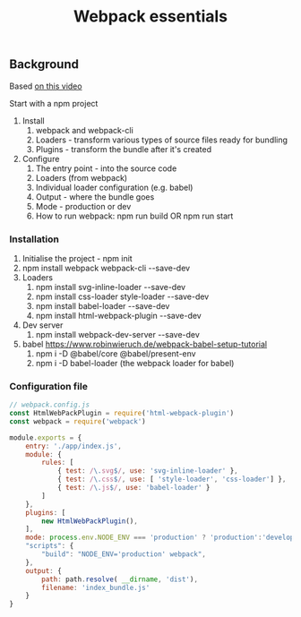 ﻿---
title: Webpack essentials
---
## Background

Based [on this video](https://www.youtube.com/watch?v=lFjinlwpcHY)

Start with a npm project 

1. Install 
   1. webpack and webpack-cli 
   2. Loaders - transform various types of source files ready for bundling
   3. Plugins - transform the bundle after it's created
2. Configure
   1. The entry point - into the source code
   2. Loaders (from webpack)
   3. Individual loader configuration (e.g. babel)
   4. Output - where the bundle goes
   5. Mode - production or dev
   6. How to run webpack: npm run build OR npm run start

### Installation

1. Initialise the project - npm init
2. npm install webpack webpack-cli --save-dev
3. Loaders
   1. npm install svg-inline-loader --save-dev
   2. npm install css-loader style-loader --save-dev
   3. npm install babel-loader --save-dev
   4. npm install html-webpack-plugin --save-dev
4. Dev server
   1. npm install webpack-dev-server --save-dev
5. babel https://www.robinwieruch.de/webpack-babel-setup-tutorial
   1. npm i -D @babel/core @babel/present-env
   2. npm i -D babel-loader    (the webpack loader for babel)


### Configuration file

```javascript
// webpack.config.js 
const HtmlWebPackPlugin = require('html-webpack-plugin')
const webpack = require('webpack')

module.exports = {
    entry: './app/index.js',
    module: {
        rules: [
            { test: /\.svg$/, use: 'svg-inline-loader' },
            { test: /\.css$/, use: [ 'style-loader', 'css-loader'] },
            { test: /\.js$/, use: 'babel-loader' }
        ]
    },
    plugins: [
        new HtmlWebPackPlugin(),
    ],
    mode: process.env.NODE_ENV === 'production' ? 'production':'development',
    "scripts": {
        "build": "NODE_ENV='production' webpack",
    },
    output: {
        path: path.resolve( __dirname, 'dist'),
        filename: 'index_bundle.js' 
    }
}
```